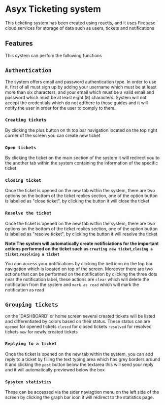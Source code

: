 # Asyx Ticketing system

This ticketing system has been created using reactjs, and it uses Firebase cloud services for
storage of data such as users, tickets and notifications

## Features

This system can perfom the following functions
## `Authentication`

The system offers email and password authentication type. In order to use it, first of all 
must sign up by adding your username which must be at least more than six characters, and your email which must be a valid email and password which must be at least eight (8) characters. System will not accept the credentials which do not adthere to those guides and it will notify the user in order for the user to  comply to them.

### `Creating tickets`

By clicking the plus button on th top bar navigation located on the top right  corner of the screen you can create new ticket
### `Open tickets`
By clicking the ticket on the main section of the system it will redirect you to the another tab within the system containing the information of the specific ticket
### `Closing ticket`

Once the ticket is opened on the new tab within the system, there are two options on the bottom of the ticket replies section, one of the option button is labelled as "close ticket",
by clicking the button it will close the ticket

### `Resolve the ticket`
Once the ticket is opened on the new tab within the system, there are two options on the bottom of the ticket replies section, one of the option button is labelled as "resolve ticket",
by clicking the button it will resolve the ticket

**Note:The system will automatically create notificiations for the important actions performed on the ticket  such as `creating new ticket`,`closing a ticket`,`resolving a ticket`**

You can access your notifications by clicking the bell icon on the top bar navigation which is located on top of the screen. Moreover there are two actions that can be performed on the notification by clicking the three dots near the notification label, these actions are `clear` which will delete the notification from the system and `mark as read` which will mark the notification as read

## `Grouping tickets`
on the 'DASHBOARD' or home screen several created tickets will be listed and differentiated by colors based on their status. These status can are
`opened` for opened tickets
`closed` for closed tickets
`resolved` for resolved tickets
`new` for newly created tickets

### `Replying to a ticket`
Once the ticket is opened on the new tab within the system, you can add reply to a ticket by filling the text typing area which has grey borders around it and clicking the `post` button below the textarea this will send your reply and it will automatically previewed below the box 


### `Sysytem statistics`

These can be accessed via the sider naviagtion menu on the left side of the screen by clicking the graph bar icon it will redirect to the statistics page.


